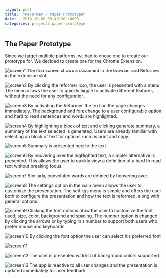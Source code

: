 ```yaml
---
layout: post
title:  "ReFormer - Paper Prototype"
date:   2016-10-09 09:48:30 +0000
categories: project3 paper-prototype
---
```

## The Paper Prototype
Since we target multiple platforms, we had to chose one to create our prototype for. We decided to create one for the Chrome Extension. 


![screen1](https://raw.githubusercontent.com/NOTHGroup/nothgroup.github.io/master/prototype/screen1.jpg)
The first screen shows a document in the browser and Reformer in the extension slot.


![screen2](https://raw.githubusercontent.com/NOTHGroup/nothgroup.github.io/master/prototype/screen2.jpg)
By clicking the reformer icon, the user is presented with a menu. The menu allows the user to quickly toggle to activate different features, without the need for any configuration.

![screen3](https://raw.githubusercontent.com/NOTHGroup/nothgroup.github.io/master/prototype/screen3.jpg)
By activating the Reformer, the text on the page changes immediately. The background and font change to a user configurable option and hard to read sentences and words are highlighted.

![screen4](https://raw.githubusercontent.com/NOTHGroup/nothgroup.github.io/master/prototype/screen4.jpg)
By highlighting a block of text and clicking generate summary, a summary of the text selected is generated.
Users are already familiar with selecting an block of text for options such as print and copy. 

![screen5](https://raw.githubusercontent.com/NOTHGroup/nothgroup.github.io/master/prototype/screen5.jpg)
Summary is presented next to the text.


![screen6](https://raw.githubusercontent.com/NOTHGroup/nothgroup.github.io/master/prototype/screen6.jpg)
By hoovering over the highlighted text, a simpler alternative is presented. This allows the user to quickly view a definition of a hard to read text without breaking focus.

![screen7](https://raw.githubusercontent.com/NOTHGroup/nothgroup.github.io/master/prototype/screen7.jpg)
Similarly, convoluted words are defined by hoovering over.

![screen8](https://raw.githubusercontent.com/NOTHGroup/nothgroup.github.io/master/prototype/screen8.jpg)
The settings option in the main menu allows the user to customize the presentation.
The settings menu is simple and offers the user both to configure the presentation and how the text is reformed, along with general options.

![screen9](https://raw.githubusercontent.com/NOTHGroup/nothgroup.github.io/master/prototype/screen9.jpg)
Clicking the font options allow the user to customize the font used, size, color, background and spacing.
The number option is changed by clicking the arrows or by typing in a number to support both users who prefer mouse and keyboards.

![screen10](https://raw.githubusercontent.com/NOTHGroup/nothgroup.github.io/master/prototype/screen10.jpg)
By clicking the font option the user can select his preferred font

![screen11](https://raw.githubusercontent.com/NOTHGroup/nothgroup.github.io/master/prototype/screen11.jpg)

![screen12](https://raw.githubusercontent.com/NOTHGroup/nothgroup.github.io/master/prototype/screen12.jpg)
The user is presented with list of background colors supported

![screen13](https://raw.githubusercontent.com/NOTHGroup/nothgroup.github.io/master/prototype/screen13.jpg)
The app is reactive to all user changes and the presentation is updated immediately for user feedback
